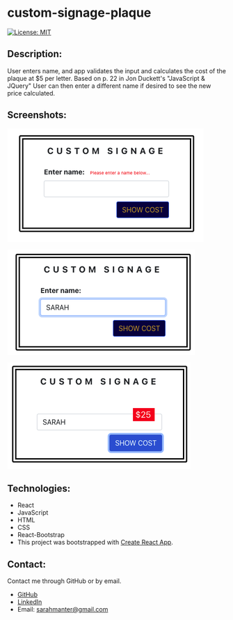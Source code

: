 # custom-signage-plaque

[![License: MIT](https://img.shields.io/badge/License-MIT-yellow.svg)](https://opensource.org/licenses/${data.projectLicense})

## Description:

User enters name, and app validates the input and calculates the cost of the plaque at $5 per letter. Based on p. 22 in Jon Duckett's "JavaScript & JQuery"
User can then enter a different name if desired to see the new price calculated.

## Screenshots:

![StartingScreenshot](/src/images/startingScreenshot.png)

![InputScreenshot](/src/images/inputScreenshot.png)

![CostDisplayScreenshot](/src/images/costDisplayScreenshot.png)

## Technologies:

- React
- JavaScript
- HTML
- CSS
- React-Bootstrap
- This project was bootstrapped with [Create React App](https://github.com/facebook/create-react-app).

## Contact:

Contact me through GitHub or by email.

- [GitHub](https://github.com/smanter82)
- [LinkedIn](https://www.linkedin.com/in/sarah-manter-40881877/)
- Email: sarahmanter@gmail.com
